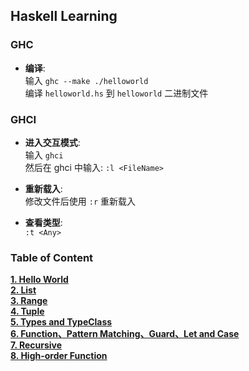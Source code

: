 
## Haskell Learning

### GHC
* __编译__:  
输入 `ghc --make ./helloworld`  
编译 `helloworld.hs` 到 `helloworld` 二进制文件  


### GHCI
* __进入交互模式__:  
输入 `ghci`  
然后在 ghci 中输入: `:l <FileName>`  

* __重新载入__:  
修改文件后使用 `:r` 重新载入    

* __查看类型__:  
`:t <Any>`


### Table of Content
__[1. Hello World](https://github.com/HuQingyang/HaskellLearning/blob/master/01%20-%20HelloWorld/helloworld.hs)__   
__[2. List](https://github.com/HuQingyang/HaskellLearning/blob/master/02%20-%20List/list.hs)__  
__[3. Range](https://github.com/HuQingyang/HaskellLearning/blob/master/03%20-%20Range/range.hs)__   
__[4. Tuple](https://github.com/HuQingyang/HaskellLearning/blob/master/04%20-%20Tuple/tuple.hs)__   
__[5. Types and TypeClass](https://github.com/HuQingyang/HaskellLearning/blob/master/04%20-%20Type/type.hs)__   
__[6. Function、Pattern Matching、Guard、Let and Case](https://github.com/HuQingyang/HaskellLearning/blob/master/06%20-%20Function/function.hs)__   
__[7. Recursive](https://github.com/HuQingyang/HaskellLearning/blob/master/07%20-%20Recursive/recursive.hs)__   
__[8. High-order Function](https://github.com/HuQingyang/HaskellLearning/blob/master/08%20-%20Higher-order%20Function/higherOrderFunction.hs)__   
